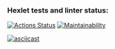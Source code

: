 ### Hexlet tests and linter status:
[![Actions Status](https://github.com/kDallas1203/frontend-project-lvl1/workflows/hexlet-check/badge.svg)](https://github.com/kDallas1203/frontend-project-lvl1/actions)
[![Maintainability](https://api.codeclimate.com/v1/badges/a99a88d28ad37a79dbf6/maintainability)](https://codeclimate.com/github/codeclimate/codeclimate/maintainability)

[![asciicast](https://asciinema.org/a/RlSaFGAMk6DKksvloPlKwcVkn.svg)](https://asciinema.org/a/RlSaFGAMk6DKksvloPlKwcVkn)